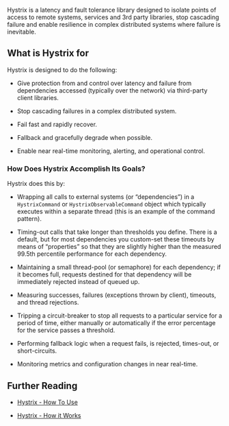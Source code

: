 Hystrix is a latency and fault tolerance library designed to isolate points of access to remote systems, services and 3rd party libraries, stop cascading failure and enable resilience in complex distributed systems where failure is inevitable.


What is Hystrix for
---
Hystrix is designed to do the following:

* Give protection from and control over latency and failure from dependencies accessed (typically over the network) via third-party client libraries.

* Stop cascading failures in a complex distributed system.

* Fail fast and rapidly recover.

* Fallback and gracefully degrade when possible.

* Enable near real-time monitoring, alerting, and operational control.


### How Does Hystrix Accomplish Its Goals?


Hystrix does this by:

* Wrapping all calls to external systems (or “dependencies”) in a `HystrixCommand` or `HystrixObservableCommand` object which typically executes within a separate thread (this is an example of the command pattern).

* Timing-out calls that take longer than thresholds you define. There is a default, but for most dependencies you custom-set these timeouts by means of “properties” so that they are slightly higher than the measured 99.5th percentile performance for each dependency.

* Maintaining a small thread-pool (or semaphore) for each dependency; if it becomes full, requests destined for that dependency will be immediately rejected instead of queued up.

* Measuring successes, failures (exceptions thrown by client), timeouts, and thread rejections.

* Tripping a circuit-breaker to stop all requests to a particular service for a period of time, either manually or automatically if the error percentage for the service passes a threshold.

* Performing fallback logic when a request fails, is rejected, times-out, or short-circuits.

* Monitoring metrics and configuration changes in near real-time.


Further Reading
---

* [Hystrix - How To Use](https://github.com/Netflix/Hystrix/wiki/How-To-Use)

* [Hystrix - How it Works](https://github.com/Netflix/Hystrix/wiki/How-it-Works)
